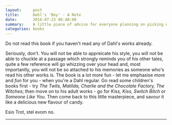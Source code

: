 ```yaml
---
layout:     post
title:      Dahl's 'Boy' - A Note
date:       2016-07-23 06:40:00
summary:    A little piece of advice for everyone planning on picking up this book.
categories: books
---
```


Do not read this book if you haven't read any of Dahl's works already. 

Seriously, don't. You will not be able to appreicate his style, you will not be able to chuckle at a passage which strongly reminds you of his other tales, quite a few reference will go whizzing over your head and, most importantly, you will not be so attached to his memories as someone who's read his other works is. The book is a lot more fun - let me emphasise _more_ and _fun_ for you - when you're a Dahl regular. Go read some children's books first - try _The Twits, Matilda, Charlie and the Chocolate Factory, The Witches_; then move on to his adult works - go for _Kiss, Kiss, Switch Bitch_ or _Someone Like You_. Then come back to this little masterpiece, and savour it like a delicious new flavour of candy.

Esio Trot, stel evom no.

---







